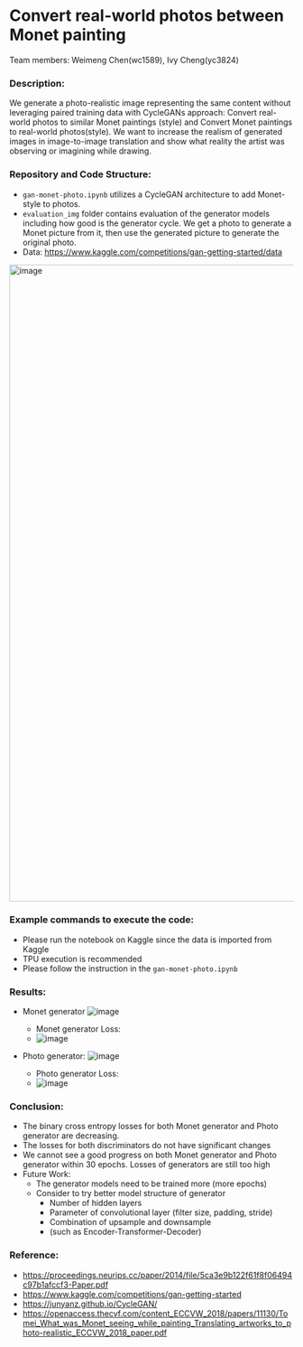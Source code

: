 # Convert real-world photos between Monet painting  
Team members: Weimeng Chen(wc1589), Ivy Cheng(yc3824)
### Description:
We generate a photo-realistic image representing the same content without leveraging paired training data with CycleGANs approach: Convert real-world photos to similar Monet paintings (style) and Convert Monet paintings to real-world photos(style). We want to increase the realism of generated images in image-to-image translation and show what reality the artist was observing or imagining while drawing.
### Repository and Code Structure:
- `gan-monet-photo.ipynb` utilizes a CycleGAN architecture to add Monet-style to photos.
- `evaluation_img` folder contains evaluation of the generator models including how good is the generator cycle. We get a photo to generate a Monet picture from it, then use the generated picture to generate the original photo.
- Data: https://www.kaggle.com/competitions/gan-getting-started/data
<img width="1128" alt="image" src="https://user-images.githubusercontent.com/75918977/208309523-2a2618a2-f6a8-4e36-a0b1-3110bfebb7be.png">

### Example commands to execute the code:
- Please run the notebook on Kaggle since the data is imported from Kaggle
- TPU execution is recommended
- Please follow the instruction in the `gan-monet-photo.ipynb`

### Results:
- Monet generator
![image](https://user-images.githubusercontent.com/75918977/208309951-8802fa57-251c-48b4-bf96-16df2fc4b4aa.png)

  - Monet generator Loss:
  - ![image](https://user-images.githubusercontent.com/75918977/208310140-66ea6d30-9d34-4464-8ede-2214c5d376db.png)

- Photo generator:
![image](https://user-images.githubusercontent.com/75918977/208310163-1db316aa-cb34-43cb-9ba8-1311e9847b26.png)

  - Photo generator Loss:
  - ![image](https://user-images.githubusercontent.com/75918977/208310190-5cab52ab-248b-407c-8baf-e3da5112b5b8.png)
  
### Conclusion:
- The binary cross entropy losses for both Monet generator and Photo generator are decreasing. 
- The losses for both discriminators do not have significant changes
- We cannot see a good progress on both Monet generator and Photo generator within 30 epochs. Losses of generators are still too high
- Future Work:
  - The generator models need to be trained more (more epochs)
  - Consider to try better model structure of generator 
    - Number of hidden layers
    - Parameter of convolutional layer (filter size, padding, stride)
    - Combination of upsample and downsample
    - (such as Encoder-Transformer-Decoder)

### Reference:
- https://proceedings.neurips.cc/paper/2014/file/5ca3e9b122f61f8f06494c97b1afccf3-Paper.pdf
- https://www.kaggle.com/competitions/gan-getting-started
- https://junyanz.github.io/CycleGAN/
- https://openaccess.thecvf.com/content_ECCVW_2018/papers/11130/Tomei_What_was_Monet_seeing_while_painting_Translating_artworks_to_photo-realistic_ECCVW_2018_paper.pdf
